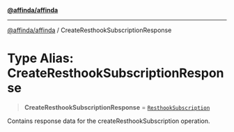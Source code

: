 [**@affinda/affinda**](../README.md)

***

[@affinda/affinda](../globals.md) / CreateResthookSubscriptionResponse

# Type Alias: CreateResthookSubscriptionResponse

> **CreateResthookSubscriptionResponse** = [`ResthookSubscription`](../interfaces/ResthookSubscription.md)

Contains response data for the createResthookSubscription operation.
